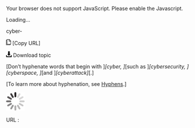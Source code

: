 Your browser does not support JavaScript. Please enable the Javascript.

Loading...

cyber-

![Copy URL](cyber_files/Copy.png) [Copy URL]

![Download](cyber_files/Download.png)
Download topic

[Don’t hyphenate words that begin with ]*[cyber, ]*[such as ]*[cybersecurity, ][cyberspace, ]*[and ]*[cyberattack]*[.]

[To learn more about hyphenation, see [Hyphens](https://worldready.cloudapp.net/Styleguide/Read?id=2700&topicid=28765).]

![In progress](cyber_files/activity-large.gif)

URL :



